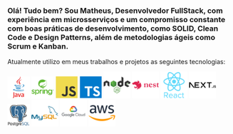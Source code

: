 ### Olá! Tudo bem? Sou Matheus, Desenvolvedor FullStack, com experiência em microsserviços e um compromisso constante com boas práticas de desenvolvimento, como SOLID, Clean Code e Design Patterns, além de metodologias ágeis como Scrum e Kanban.

Atualmente utilizo em meus trabalhos e projetos as seguintes tecnologias: 

<div>
  <img alt="java" height="50px" src ="https://github.com/devicons/devicon/blob/master/icons/java/java-original-wordmark.svg">
  <img alt="spring" height="50px" src ="https://github.com/devicons/devicon/blob/master/icons/spring/spring-original-wordmark.svg">
  <img alt="javascript" height="50px" src ="https://github.com/devicons/devicon/blob/master/icons/javascript/javascript-original.svg"> 
  <img alt="typescript" height="50px" src ="https://github.com/devicons/devicon/blob/master/icons/typescript/typescript-original.svg">
  <img alt="node" height="60px" src ="https://github.com/devicons/devicon/blob/master/icons/nodejs/nodejs-original-wordmark.svg"> 
  <img alt="nest" height="60px" src ="https://github.com/devicons/devicon/blob/master/icons/nestjs/nestjs-original-wordmark.svg">
  <img alt="react" height="60px" src ="https://github.com/devicons/devicon/blob/master/icons/react/react-original-wordmark.svg">
  <img alt="nextjs" height="60px" src ="https://github.com/devicons/devicon/blob/master/icons/nextjs/nextjs-original-wordmark.svg">
  <img alt="postgres" height="50px" src ="https://github.com/devicons/devicon/blob/master/icons/postgresql/postgresql-original-wordmark.svg">
  <img alt="mysql" height="60px" src ="https://github.com/devicons/devicon/blob/master/icons/mysql/mysql-original-wordmark.svg"> 
  <img alt="gcp" height="60px" src ="https://github.com/devicons/devicon/blob/master/icons/googlecloud/googlecloud-original-wordmark.svg"> 
  <img alt="aws" height="60px" src ="https://github.com/devicons/devicon/blob/master/icons/amazonwebservices/amazonwebservices-original-wordmark.svg">
</div>


